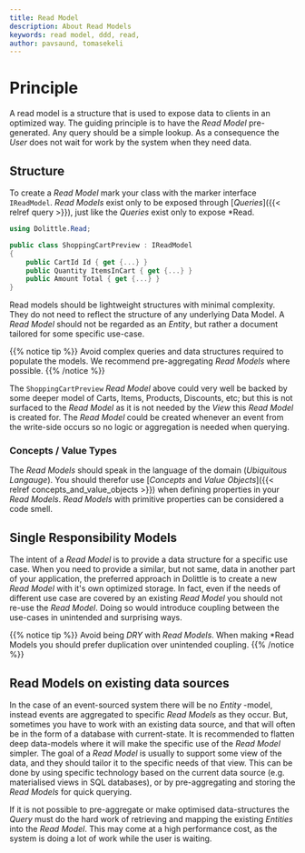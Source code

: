 ```yaml
---
title: Read Model
description: About Read Models
keywords: read model, ddd, read, 
author: pavsaund, tomasekeli
---
```


# Principle

A read model is a structure that is used to expose data to clients in an optimized way. The guiding principle is to have the *Read Model* pre-generated. Any query should be a simple lookup. As a consequence the *User* does not wait for work by the system when they need data.

## Structure
To create a *Read Model* mark your class with the marker interface `IReadModel`. *Read Models* exist only to be exposed through [*Queries*]({{< relref query >}}), just like the *Queries* exist only to expose *Read.

```csharp
using Dolittle.Read;

public class ShoppingCartPreview : IReadModel
{
    public CartId Id { get {...} }
    public Quantity ItemsInCart { get {...} }
    public Amount Total { get {...} }
}
```

Read models should be lightweight structures with minimal complexity. They do not need to reflect the structure of any underlying Data Model. A *Read Model* should not be regarded as an *Entity*, but rather a document tailored for some specific use-case.

{{% notice tip %}}
Avoid complex queries and data structures required to populate the models. We recommend pre-aggregating *Read Models* where possible.
{{% /notice %}}
 
The `ShoppingCartPreview` *Read Model* above could very well be backed by some deeper model of Carts, Items, Products, Discounts, etc; but this is not surfaced to the *Read Model* as it is not needed by the *View* this *Read Model* is created for. The *Read Model* could be created whenever an event from the write-side occurs so no logic or aggregation is needed when querying.  

### Concepts / Value Types
The *Read Models* should speak in the language of the domain (*Ubiquitous Langauge*). You should therefor use [*Concepts* and *Value Objects*]({{< relref concepts_and_value_objects >}}) when defining properties in your *Read Models*. *Read Models* with primitive properties can be considered a code smell.

## Single Responsibility Models
The intent of a *Read Model* is to provide a data structure for a specific use case. When you need to provide a similar, but not same, data in another part of your application, the preferred approach in Dolittle is to create a new *Read Model* with it's own optimized storage. In fact, even if the needs of different use case are covered by an existing *Read Model* you should not re-use the *Read Model*. Doing so would introduce coupling between the use-cases in unintended and surprising ways.

{{% notice tip %}}
Avoid being *DRY* with *Read Models*. When making *Read Models you should prefer duplication over unintended coupling. 
{{% /notice %}}


## Read Models on existing data sources

In the case of an event-sourced system there will be no *Entity* -model, instead events are aggregated to specific *Read Models* as they occur. But, sometimes you have to work with an existing data source, and that will often be in the form of a database with current-state. It is recommended to flatten deep data-models where it will make the specific use of the *Read Model* simpler. The goal of a *Read Model* is usually to support some view of the data, and they should tailor it to the specific needs of that view. This can be done by using specific technology based on the current data source (e.g. materialised views in SQL databases), or by pre-aggregating and storing the *Read Models* for quick querying.

If it is not possible to pre-aggregate or make optimised data-structures the *Query* must do the hard work of retrieving and mapping the existing *Entities* into the *Read Model*. This may come at a high performance cost, as the system is doing a lot of work while the user is waiting. 

